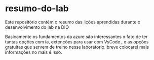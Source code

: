 # resumo-do-lab
Este repositório contém o resumo das lições aprendidas durante o desenvolvimento do lab na DIO


Basicamente os fundamentos da azure são interessantes o fato de ter tantas opções com ia, extenções para usar com VsCode
, e as opções gratuitas que servem de treino nesse laboratorio. breve colocarei mais informações no mais é isso.
